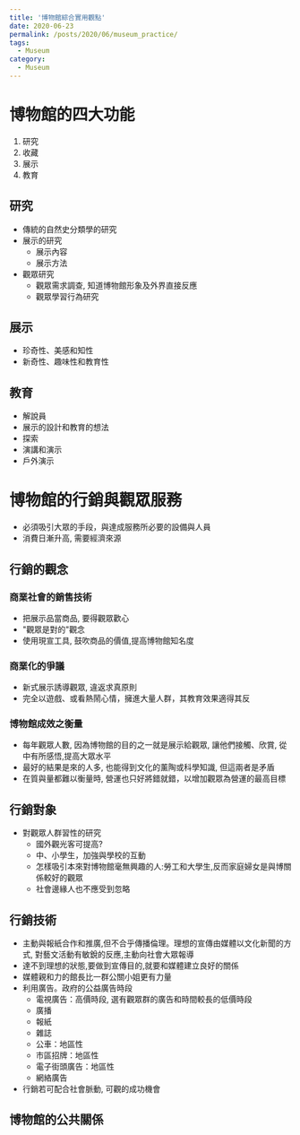 ```yaml
---
title: '博物館綜合實用觀點'
date: 2020-06-23
permalink: /posts/2020/06/museum_practice/
tags:
  - Museum
category:
  - Museum
---
```


# 博物館的四大功能
1. 研究
2. 收藏
3. 展示
4. 教育

## 研究
- 傳統的自然史分類學的研究
- 展示的研究
  - 展示內容
  - 展示方法
- 觀眾研究
  - 觀眾需求調查, 知道博物館形象及外界直接反應
  - 觀眾學習行為研究

## 展示
- 珍奇性、美感和知性
- 新奇性、趣味性和教育性

## 教育
- 解說員
- 展示的設計和教育的想法
- 探索
- 演講和演示
- 戶外演示

# 博物館的行銷與觀眾服務
- 必須吸引大眾的手段，與達成服務所必要的設備與人員
- 消費日漸升高, 需要經濟來源

## 行銷的觀念
### 商業社會的銷售技術
- 把展示品當商品, 要得觀眾歡心
- "觀眾是對的"觀念
- 使用現宣工具, 鼓吹商品的價值,提高博物館知名度

### 商業化的爭議
- 新式展示誘導觀眾, 違返求真原則
- 完全以遊戲、或看熱鬧心情，擁進大量人群，其教育效果適得其反
  
### 博物館成效之衡量
- 每年觀眾人數, 因為博物館的目的之一就是展示給觀眾, 讓他們接觸、欣賞, 從中有所感悟,提高大眾水平
- 最好的結果是來的人多, 也能得到文化的薰陶或科學知識, 但這兩者是矛盾
- 在質與量都難以衡量時, 營運也只好將錯就錯，以增加觀眾為營運的最高目標
  
## 行銷對象
- 對觀眾人群習性的研究
  - 國外觀光客可提高?
  - 中、小學生，加強與學校的互動
  - 怎樣吸引本來對博物館毫無興趣的人:勞工和大學生,反而家庭婦女是與博關係較好的觀眾
  - 社會邊緣人也不應受到忽略

## 行銷技術
- 主動與報紙合作和推廣,但不合乎傳播倫理。理想的宣傳由媒體以文化新聞的方式, 對藝文活動有敏銳的反應,主動向社會大眾報導
- 達不到理想的狀態,要做到宣傳目的,就要和媒體建立良好的關係
- 媒體親和力的館長比一群公關小姐更有力量
- 利用廣告。政府的公益廣告時段
  - 電視廣告：高價時段, 選有觀眾群的廣告和時間較長的低價時段
  - 廣播
  - 報紙
  - 雜誌
  - 公車：地區性
  - 市區招牌：地區性
  - 電子街頭廣告：地區性
  - 網絡廣告
- 行銷若可配合社會脈動, 可觀的成功機會
  
## 博物館的公共關係
